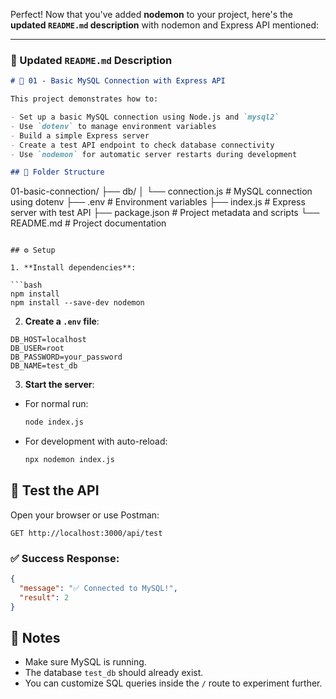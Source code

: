 Perfect! Now that you've added **nodemon** to your project, here's the **updated `README.md` description** with nodemon and Express API mentioned:

---

### 📄 Updated `README.md` Description

```markdown
# 🔌 01 - Basic MySQL Connection with Express API

This project demonstrates how to:

- Set up a basic MySQL connection using Node.js and `mysql2`
- Use `dotenv` to manage environment variables
- Build a simple Express server
- Create a test API endpoint to check database connectivity
- Use `nodemon` for automatic server restarts during development

## 📁 Folder Structure

```

01-basic-connection/
├── db/
│   └── connection.js        # MySQL connection using dotenv
├── .env                     # Environment variables
├── index.js                 # Express server with test API
├── package.json             # Project metadata and scripts
└── README.md                # Project documentation

````

## ⚙️ Setup

1. **Install dependencies**:

```bash
npm install
npm install --save-dev nodemon
````

2. **Create a `.env` file**:

```
DB_HOST=localhost
DB_USER=root
DB_PASSWORD=your_password
DB_NAME=test_db
```

3. **Start the server**:

* For normal run:

  ```bash
  node index.js
  ```
* For development with auto-reload:

  ```bash
  npx nodemon index.js
  ```

## 🔗 Test the API

Open your browser or use Postman:

```
GET http://localhost:3000/api/test
```

### ✅ Success Response:

```json
{
  "message": "✅ Connected to MySQL!",
  "result": 2
}
```

## 📝 Notes

* Make sure MySQL is running.
* The database `test_db` should already exist.
* You can customize SQL queries inside the `/` route to experiment further.

```

